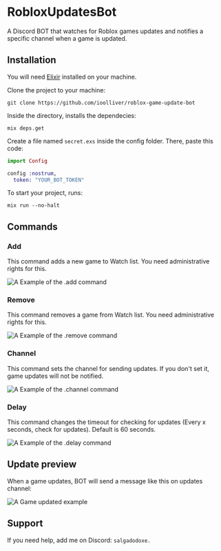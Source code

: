 # RobloxUpdatesBot

A Discord BOT that watches for Roblox games updates and notifies a specific channel when a game is updated.

## Installation

You will need [Elixir](https://elixir-lang.org/install.html#windows) installed on your machine.

Clone the project to your machine:
```
git clone https://github.com/ioolliver/roblox-game-update-bot
```

Inside the directory, installs the dependecies:
```
mix deps.get
```

Create a file named `secret.exs` inside the config folder. There, paste this code:
```elixir 
import Config

config :nostrum,
  token: "YOUR_BOT_TOKEN"
```

To start your project, runs:
```
mix run --no-halt
```

## Commands

### Add

This command adds a new game to Watch list. You need administrative rights for this.

![A Example of the .add command](https://i.imgur.com/vgA4MQY.png)

### Remove

This command removes a game from Watch list. You need administrative rights for this.

![A Example of the .remove command](https://i.imgur.com/X2b4SFz.png)

### Channel

This command sets the channel for sending updates. If you don't set it, game updates will not be notified.

![A Example of the .channel command](https://i.imgur.com/spYphnE.png)

### Delay

This command changes the timeout for checking for updates (Every x seconds, check for updates). Default is 60 seconds.

![A Example of the .delay command](https://i.imgur.com/hBhVuY6.png)

## Update preview

When a game updates, BOT will send a message like this on updates channel:

![A Game updated example](https://i.imgur.com/etqtTlI.png)

## Support

If you need help, add me on Discord:
`salgadodoxe.`